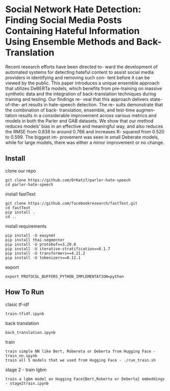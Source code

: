 # Social Network Hate Detection: Finding Social Media Posts Containing Hateful Information Using Ensemble Methods and Back-Translation
Recent research efforts have been directed to- ward the development of automated systems for detecting hateful content to assist social media providers in identifying and removing such con- tent before it can be viewed by the public. This paper introduces a unique ensemble approach that utilizes DeBERTa models, which benefits from pre-training on massive synthetic data and the integration of back-translation techniques during training and testing. Our findings re- veal that this approach delivers state-of-the- art results in hate-speech detection. The re- sults demonstrate that the combination of back- translation, ensemble, and test-time augmen- tation results in a considerable improvement across various metrics and models in both the Parler and GAB datasets. We show that our method reduces models’ bias in an effective and meaningful way, and also reduces the RMSE from 0.838 to around 0.766 and increases R- squared from 0.520 to 0.599. The biggest im- provement was seen in small Deberate models, while for large models, there was either a minor improvement or no change.

## Install
clone our repo
```
git clone https://github.com/OrKatz7/parler-hate-speech
cd parler-hate-speech
```
install fastText
```
git clone https://github.com/facebookresearch/fastText.git
cd fastText
pip install .
cd ..
```
install requirements
```
pip install -U easynmt
pip install thai-segmenter
pip install -U protobuf==3.20.0
pip install -U iterative-stratification==0.1.7
pip install -U transformers==4.21.2
pip install -U tokenizers==0.12.1
```
export
```
export PROTOCOL_BUFFERS_PYTHON_IMPLEMENTATION=python
```
## How To Run
clasic tf-idf
```
train-tfidf.ipynb
```
back translation
```
back_translation.ipynb
```
train
```
train simple NN like Bert, Robereta or Deberta from Hugging Face - train_nn.ipynb
train all 5 models that we used from Hugging Face - ./run_train.sh
```
stage 2 - train lgbm
```
train a lgbm model on Hugging Face{Bert,Roberta or Deberta} embeddings - stage2train.ipynb
```
